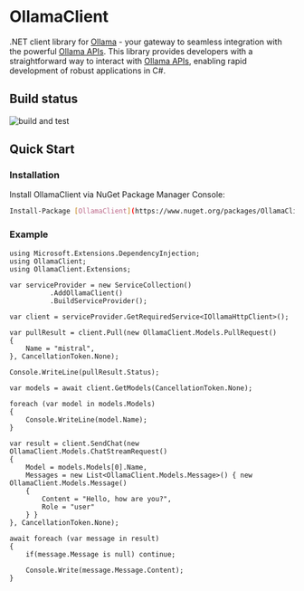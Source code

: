 # OllamaClient
.NET client library for [Ollama](https://github.com/ollama/ollama)  - your gateway to seamless integration with the powerful [Ollama APIs](https://github.com/ollama/ollama). This library provides developers with a straightforward way to interact with [Ollama APIs](https://github.com/ollama/ollama), enabling rapid development of robust applications in C#.

## Build status
![build and test](https://github.com/Dev-Art-Solutions/OllamaClient/actions/workflows/build-and-test.yml/badge.svg)

## Quick Start

### Installation

Install OllamaClient via NuGet Package Manager Console:

```bash
Install-Package [OllamaClient](https://www.nuget.org/packages/OllamaClient)
```

### Example
```
using Microsoft.Extensions.DependencyInjection;
using OllamaClient;
using OllamaClient.Extensions;

var serviceProvider = new ServiceCollection()
          .AddOllamaClient()
          .BuildServiceProvider();

var client = serviceProvider.GetRequiredService<IOllamaHttpClient>();

var pullResult = client.Pull(new OllamaClient.Models.PullRequest()
{
    Name = "mistral",
}, CancellationToken.None);

Console.WriteLine(pullResult.Status);

var models = await client.GetModels(CancellationToken.None);

foreach (var model in models.Models)
{
    Console.WriteLine(model.Name);
}

var result = client.SendChat(new OllamaClient.Models.ChatStreamRequest()
{
    Model = models.Models[0].Name,
    Messages = new List<OllamaClient.Models.Message>() { new OllamaClient.Models.Message()
    {
        Content = "Hello, how are you?",
        Role = "user"
    } }
}, CancellationToken.None);

await foreach (var message in result)
{
    if(message.Message is null) continue;

    Console.Write(message.Message.Content);
}
```

